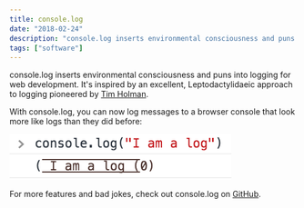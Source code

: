 ```yaml
---
title: console.log
date: "2018-02-24"
description: "console.log inserts environmental consciousness and puns into logging for web development."
tags: ["software"]
---
```


console.log inserts environmental consciousness and puns into logging for web development. It's inspired by an excellent, Leptodactylidaeic approach to logging pioneered by <a target="_blank" href="http://tholman.com/console-dot-frog/">Tim Holman</a>. 

With console.log, you can now log messages to a browser console that look more like logs than they did before:

![A log that looks like a log](./single_log.png "A log that looks like a log")

For more features and bad jokes, check out console.log on <a target="_blank" href="https://github.com/Duncan93/console.log">GitHub</a>.
